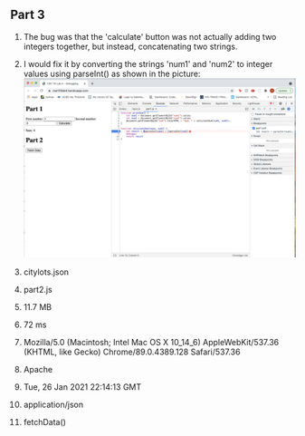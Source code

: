 ## Part 3
1. The bug was that the 'calculate' button was not actually adding two integers together, but instead, concatenating two strings.
2. I would fix it by converting the strings 'num1' and 'num2' to integer values using parseInt() as shown in the picture:
   ![Screenshot](fixedBug.png)

3. citylots.json
4. part2.js
5. 11.7 MB
6. 72 ms
7. Mozilla/5.0 (Macintosh; Intel Mac OS X 10_14_6) AppleWebKit/537.36 (KHTML, like Gecko) Chrome/89.0.4389.128 Safari/537.36
8. Apache
9. Tue, 26 Jan 2021 22:14:13 GMT
10. application/json
11. fetchData()